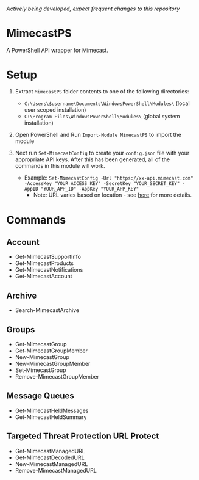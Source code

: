 ###### Actively being developed, expect frequent changes to this repository

# MimecastPS
A PowerShell API wrapper for Mimecast.

# Setup

1. Extract `MimecastPS` folder contents to one of the following directories:
    - `C:\Users\$username\Documents\WindowsPowerShell\Modules\` (local user scoped installation)
    - `C:\Program Files\WindowsPowerShell\Modules\` (global system installation)
    
2. Open PowerShell and Run `Import-Module MimecastPS` to import the module  

3. Next run `Set-MimecastConfig` to create your `config.json` file with your appropriate API keys. After this has been generated, all of the commands in this module will work.

    - Example: `Set-MimecastConfig -Url "https://xx-api.mimecast.com" -AccessKey "YOUR_ACCESS_KEY" -SecretKey "YOUR_SECRET_KEY" -AppID "YOUR_APP_ID" -AppKey "YOUR_APP_KEY"`
      - Note: URL varies based on location - see [here](https://www.mimecast.com/tech-connect/documentation/api-overview/global-base-urls/) for more details.

# Commands
## Account
- Get-MimecastSupportInfo
- Get-MimecastProducts
- Get-MimecastNotifications
- Get-MimecastAccount
## Archive
- Search-MimecastArchive
## Groups
- Get-MimecastGroup
- Get-MimecastGroupMember
- New-MimecastGroup
- New-MimecastGroupMember
- Set-MimecastGroup
- Remove-MimecastGroupMember
## Message Queues
- Get-MimecastHeldMessages
- Get-MimecastHeldSummary
## Targeted Threat Protection URL Protect
- Get-MimecastManagedURL
- Get-MimecastDecodedURL
- New-MimecastManagedURL
- Remove-MimecastManagedURL
